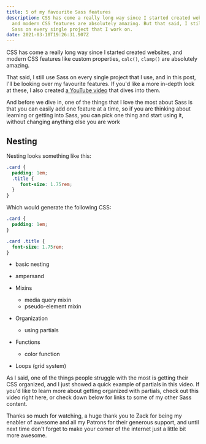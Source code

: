 ```yaml
---
title: 5 of my favourite Sass features
description: CSS has come a really long way since I started created websites,
  and modern CSS features are absolutely amazing. But that said, I still use
  Sass on every single project that I work on.
date: 2021-03-10T19:26:31.907Z
---
```

CSS has come a really long way since I started created websites, and modern CSS features like custom properties, `calc()`, `clamp()` are absolutely amazing.

That said, I still use Sass on every single project that I use, and in this post, I'll be looking over my favourite features. If you'd like a more in-depth look at these, I also created [a YouTube video](https://youtu.be/g1kF45K-q7o) that dives into them.

And before we dive in, one of the things that I love the most about Sass is that you can easily add one feature at a time, so if you are thinking about learning or getting into Sass, you can pick one thing and start using it, without changing anything else you are work

## Nesting

Nesting looks something like this:

```scss
.card {
  padding: 1em; 
  .title {
     font-size: 1.75rem;
  }
}
```

Which would generate the following CSS:

```scss
.card {
  padding: 1em; 
}

.card .title {
  font-size: 1.75rem;
}
```

  * basic nesting
  * ampersand
* Mixins

  * media query mixin
  * pseudo-element mixin
* Organization

  * using partials
* Functions

  * color function
* Loops (grid system)

As I said, one of the things people struggle with the most is getting their CSS organized, and I just showed a quick example of partials in this video. If you'd like to learn more about getting organized with partials, check out this video right here, or check down below for links to some of my other Sass content.

Thanks so much for watching, a huge thank you to Zack for being my enabler of awesome and all my Patrons for their generous support, and until next time don't forget to make your corner of the internet just a little bit more awesome.

<!--EndFragment-->